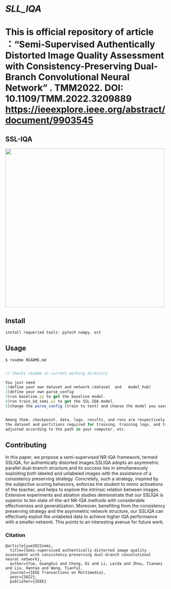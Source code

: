 *SLL_IQA*
===============
**This is official repository of article ：“Semi-Supervised Authentically Distorted Image Quality Assessment with Consistency-Preserving Dual-Branch Convolutional Neural Network” . TMM2022.
DOI: 10.1109/TMM.2022.3209889
https://ieeexplore.ieee.org/abstract/document/9903545**
===============

## SSL-IQA

<img src="https://user-images.githubusercontent.com/72659127/232423969-ca56ff3f-ed75-4ecc-be5a-96aef370ac4e.png" width="500" />

## Install

```js
install requeried tools: pytoch numpy, ect
```

## Usage
```
$ readme README.md
```

```js

// Checks readme in current working directory

You just need 
1)define your own dataset and network.(dataset  and   model_hub)
2)define your own parse_config
3)run baseline.py to get the baseline model.
4)run train_kd_semi.py to get the SSL-IQA model.
5)change the parse_config (train to test) and choose the model you saved for testing.


Among them, checkpoint, data, logs, results, and runs are respectively used to save the trained model,
the dataset and partitions required for training, training logs, and training results. It needs to be 
adjusted according to the path in your computer, etc. 
```

## Contributing

In this paper, we propose a semi-supervised NR-IQA framework, termed SSLIQA, for authentically distorted images.SSLIQA adopts an asymmetric parallel dual-branch structure,and its success lies in simultaneously exploiting both labeled and unlabeled images with the assistance of a consistency preserving strategy. Concretely, such a strategy, inspired by the subjective scoring behaviors, enforces the student to mimic activations of the teacher, and helps to explore the intrinsic relation between images. Extensive experiments and ablation studies demonstrate that our SSLIQA is superior to ten state of-the-art NR-IQA methods with considerable effectiveness
and generalization. Moreover, benefiting from the consistency preserving strategy and the asymmetric network structure, our SSLIQA can effectively exploit the unlabeled data to achieve higher IQA performance with a smaller network. This points to an interesting avenue for future work.

### Citation
```
@article{yue2022semi,
  title={Semi-supervised authentically distorted image quality assessment with consistency-preserving dual-branch convolutional neural network},
  author={Yue, Guanghui and Cheng, Di and Li, Leida and Zhou, Tianwei and Liu, Hantao and Wang, Tianfu},
  journal={IEEE Transactions on Multimedia},
  year={2022},
  publisher={IEEE}

```
